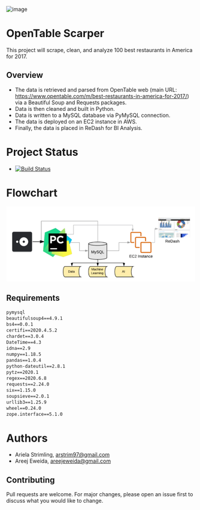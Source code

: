 ![image](https://logodix.com/logo/44715.png)

# OpenTable Scarper
This project will scrape, clean, and analyze 100 best restaurants in America for 2017.

## Overview 

- The data is retrieved and parsed from OpenTable web (main URL: https://www.opentable.com/m/best-restaurants-in-america-for-2017/) via a Beautiful Soup and Requests packages.
- Data is then cleaned and built in Python.
- Data is written to a MySQL database via PyMySQL connection.
- The data is deployed on an EC2 instance in AWS.
- Finally, the data is placed in ReDash for BI Analysis.

#  Project Status
- [![Build Status](http://img.shields.io/travis/sosedoff/opentable.svg?style=flat)](https://travis-ci.org/sosedoff/opentable)


# Flowchart
![alt text](https://github.com/areejeweida/opentable/blob/master/Capture.PNG?raw=true)

## Requirements
```
pymysql
beautifulsoup4==4.9.1
bs4==0.0.1
certifi==2020.4.5.2
chardet==3.0.4
DateTime==4.3
idna==2.9
numpy==1.18.5
pandas==1.0.4
python-dateutil==2.8.1
pytz==2020.1
regex==2020.6.8
requests==2.24.0
six==1.15.0
soupsieve==2.0.1
urllib3==1.25.9
wheel==0.24.0
zope.interface==5.1.0
```
# Authors 
- Ariela Strimling, arstrim97@gmail.com
- Areej Eweida, areejeweida@gmail.com

## Contributing
Pull requests are welcome. For major changes, please open an issue first to discuss what you would like to change.
